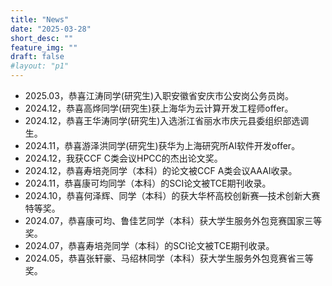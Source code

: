 ```yaml
---
title: "News"
date: "2025-03-28"
short_desc: ""
feature_img: ""
draft: false
#layout: "p1"
---
```


- 2025.03，恭喜江涛同学(研究生)入职安徽省安庆市公安岗公务员岗。
- 2024.12，恭喜高烨同学(研究生)获上海华为云计算开发工程师offer。
- 2024.12，恭喜王华涛同学(研究生)入选浙江省丽水市庆元县委组织部选调生。
- 2024.11，恭喜游泽洪同学(研究生)获华为上海研究所AI软件开发offer。
- 2024.12，我获CCF C类会议HPCC的杰出论文奖。
- 2024.12，恭喜寿培尧同学（本科）的论文被CCF A类会议AAAI收录。
- 2024.11，恭喜康可均同学（本科）的SCI论文被TCE期刊收录。
- 2024.10，恭喜何泽辉、同学（本科）的获大华杯高校创新赛—技术创新大赛特等奖。
- 2024.07，恭喜康可均、鲁佳艺同学（本科）获大学生服务外包竞赛国家三等奖。
- 2024.07，恭喜寿培尧同学（本科）的SCI论文被TCE期刊收录。
- 2024.05，恭喜张轩豪、马绍林同学（本科）获大学生服务外包竞赛省三等奖。
